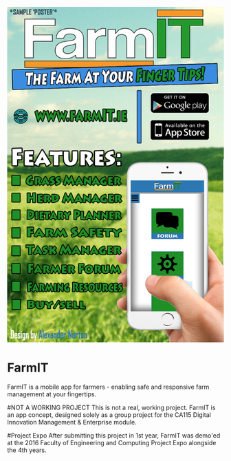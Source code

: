 ![alt tag](https://github.com/AlexanderNorton/Project-FarmIT/blob/video/FarmIT%20Poster.jpg?raw=true)
# FarmIT
FarmIT is a mobile app for farmers - enabling safe and responsive farm management at your fingertips.

#NOT A WORKING PROJECT
This is not a real, working project. FarmIT is an app concept, designed solely as a group project for the CA115 Digital Innovation Management & Enterprise module.

#Project Expo
After submitting this project in 1st year, FarmIT was demo'ed at the 2016 Faculty of Engineering and Computing Project Expo alongside the 4th years.
